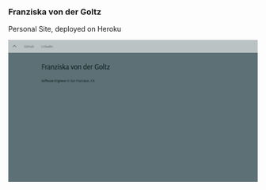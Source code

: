 
<h3>Franziska von der Goltz</h3>

Personal Site, deployed on Heroku

![Landing page](/static/imgs/readme_img.png)